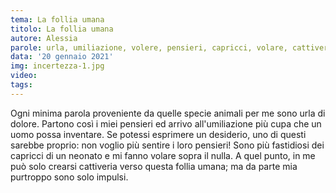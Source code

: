 ```yaml
---
tema: La follia umana
titolo: La follia umana
autore: Alessia
parole: urla, umiliazione, volere, pensieri, capricci, volare, cattiveria, impulsi
data: '20 gennaio 2021'
img: incertezza-1.jpg
video: 
tags: 
---
```

Ogni minima parola proveniente da quelle specie animali per me sono urla di dolore. Partono così i miei pensieri ed arrivo all'umiliazione più cupa che un uomo possa inventare. Se potessi esprimere un desiderio, uno di questi sarebbe proprio: non voglio più sentire i loro pensieri! Sono più fastidiosi dei capricci di un neonato e mi fanno volare sopra il nulla. A quel punto, in me può solo crearsi cattiveria verso questa follia umana; ma da parte mia purtroppo sono solo impulsi.
